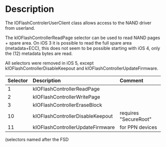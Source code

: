 # Description #

The IOFlashControlerUserClient class allows access to the NAND driver from userland.

The kIOFlashControllerReadPage selector can be used to read NAND pages + spare area. On iOS 3 it is possible to read the full spare area (metadata+ECC), this does not seem to be possible starting with iOS 4, only the (12) metadata bytes are read.

All selectors were removed in iOS 5, except kIOFlashControllerDisableKeepout and kIOFlashControllerUpdateFirmware.

| Selector | Description | Comment |
|:---------|:------------|:--------|
| 1  | kIOFlashControllerReadPage |  |
| 2  | kIOFlashControllerWritePage |  |
| 3  | kIOFlashControllerEraseBlock |  |
| 10  | kIOFlashControllerDisableKeepout | requires "SecureRoot" |
| 11  | kIOFlashControllerUpdateFirmware | for PPN devices |

(selectors named after the FSD